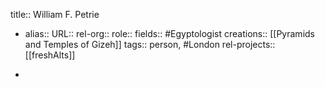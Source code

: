 title:: William F. Petrie

- alias::
  URL::
  rel-org::
  role::
  fields:: #Egyptologist
  creations:: [[Pyramids and Temples of Gizeh]]
  tags:: person, #London
  rel-projects:: [[freshAlts]]

-

